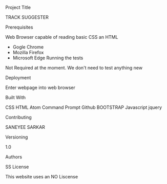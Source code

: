 Project Title

TRACK SUGGESTER

Prerequisites

Web Browser capable of reading basic CSS an HTML

* Gogle Chrome
* Mozilla Firefox
* Microsoft Edge
Running the tests

Not Required at the moment. We don't need to test anything new

Deployment

Enter webpage into web browser

Built With

CSS
HTML
Atom
Command Prompt
Github
BOOTSTRAP
Javascript
jquery

Contributing

SANEYEE SARKAR

Versioning

1.0

Authors

SS
License

This website uses an NO Liscense

